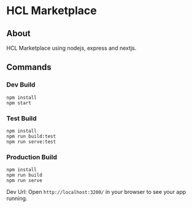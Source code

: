 # HCL Marketplace

## About

HCL Marketplace using nodejs, express and nextjs.

## Commands

### Dev Build

```node
npm install
npm start
```

### Test Build

```node
npm install
npm run build:test
npm run serve:test
```

### Production Build

```node
npm install
npm run build
npm run serve
```

Dev Url: Open `http://localhost:3200/` in your browser to see your app running.
